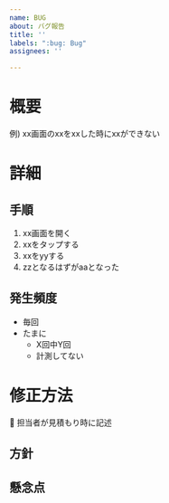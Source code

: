 ```yaml
---
name: BUG
about: バグ報告
title: ''
labels: ":bug: Bug"
assignees: ''

---
```


# 概要

例) xx画面のxxをxxした時にxxができない

# 詳細

## 手順

1. xx画面を開く
1. xxをタップする
1. xxをyyする
1. zzとなるはずがaaとなった

## 発生頻度

- 毎回
- たまに
  - X回中Y回
  - 計測してない

# 修正方法

:hocho: 担当者が見積もり時に記述

## 方針

## 懸念点
